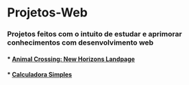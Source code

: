 # Projetos-Web

### Projetos feitos com o intuito de estudar e aprimorar conhecimentos com desenvolvimento web

#### * [Animal Crossing: New Horizons Landpage](https://sad-boyd-af29da.netlify.app)
#### * [Calculadora Simples](https://festive-ardinghelli-c69b7a.netlify.app/)
 
